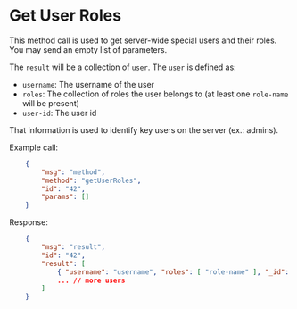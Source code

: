 # Get User Roles

This method call is used to get server-wide special users and their roles. You may send an empty list of parameters.

The `result` will be a collection of `user`. The `user` is defined as:

- `username`: The username of the user
- `roles`: The collection of roles the user belongs to (at least one `role-name` will be present)
- `user-id`: The user id

That information is used to identify key users on the server (ex.: admins).

Example call:

```json
    {
        "msg": "method",
        "method": "getUserRoles",
        "id": "42",
        "params": []
    }
```

Response:

```json
    {
        "msg": "result",
        "id": "42",
        "result": [
            { "username": "username", "roles": [ "role-name" ], "_id": "user-id" },
            ... // more users
        ]
    }
```
